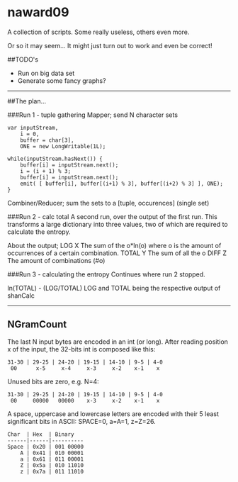 naward09
========

A collection of scripts. Some really useless, others even more.

Or so it may seem... It might just turn out to work and even be correct!

##TODO's
* Run on big data set
* Generate some fancy graphs?


---
##The plan...

###Run 1 - tuple gathering
Mapper; send N character sets

    var inputStream,
		i = 0,
		buffer = char[3],
		ONE = new LongWritable(1L);

	while(inputStream.hasNext()) {
		buffer[i] = inputStream.next();
		i = (i + 1) % 3;
		buffer[i] = inputStream.next();
		emit( [ buffer[i], buffer[(i+1) % 3], buffer[(i+2) % 3] ], ONE);
	}

Combiner/Reducer; sum the sets to a \[tuple, occurences\]
(single set)

###Run 2 - calc total
A second run, over the output of the first run. This transforms a large dictionary into three values, two of which are required to calculate the entropy.

About the output;
LOG X	The sum of the o*ln(o) where o is the amount of occurrences of a certain combination.
TOTAL Y	The sum of all the o
DIFF Z	The amount of combinations (#o)

###Run 3 - calculating the entropy
Continues where run 2 stopped.

ln(TOTAL) - (LOG/TOTAL)
LOG and TOTAL being the respective output of shanCalc

---
## NGramCount

The last N input bytes are encoded in an int (or long). After reading position x of the input, the 32-bits int is composed like this:

    31-30 | 29-25 | 24-20 | 19-15 | 14-10 | 9-5 | 4-0 
     00      x-5     x-4     x-3     x-2    x-1    x

Unused bits are zero, e.g. N=4:

    31-30 | 29-25 | 24-20 | 19-15 | 14-10 | 9-5 | 4-0 
     00     00000   00000    x-3     x-2    x-1    x

A space, uppercase and lowercase letters are encoded with their 5 least significant bits in ASCII: SPACE=0, a=A=1, z=Z=26.

    Char  | Hex  | Binary
    ------|------|----------
    Space | 0x20 | 001 00000
        A | 0x41 | 010 00001
        a | 0x61 | 011 00001
        Z | 0x5a | 010 11010
        z | 0x7a | 011 11010
